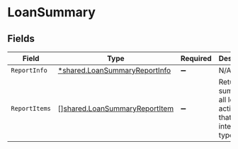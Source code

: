 # LoanSummary


## Fields

| Field                                                                                 | Type                                                                                  | Required                                                                              | Description                                                                           |
| ------------------------------------------------------------------------------------- | ------------------------------------------------------------------------------------- | ------------------------------------------------------------------------------------- | ------------------------------------------------------------------------------------- |
| `ReportInfo`                                                                          | [*shared.LoanSummaryReportInfo](../../../pkg/models/shared/loansummaryreportinfo.md)  | :heavy_minus_sign:                                                                    | N/A                                                                                   |
| `ReportItems`                                                                         | [][shared.LoanSummaryReportItem](../../../pkg/models/shared/loansummaryreportitem.md) | :heavy_minus_sign:                                                                    | Returns a summary of all loan activity for that integration type                      |